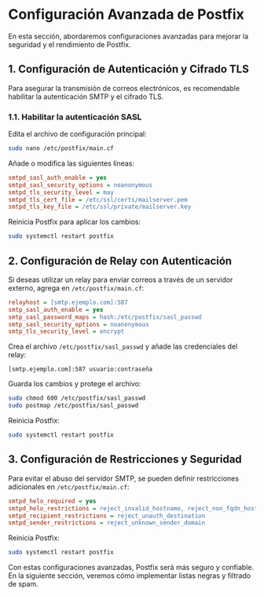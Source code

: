 # Configuración Avanzada de Postfix

En esta sección, abordaremos configuraciones avanzadas para mejorar la seguridad y el rendimiento de Postfix.

## 1. Configuración de Autenticación y Cifrado TLS

Para asegurar la transmisión de correos electrónicos, es recomendable habilitar la autenticación SMTP y el cifrado TLS.

### 1.1. Habilitar la autenticación SASL
Edita el archivo de configuración principal:
```bash
sudo nano /etc/postfix/main.cf
```

Añade o modifica las siguientes líneas:
```ini
smtpd_sasl_auth_enable = yes
smtpd_sasl_security_options = noanonymous
smtpd_tls_security_level = may
smtpd_tls_cert_file = /etc/ssl/certs/mailserver.pem
smtpd_tls_key_file = /etc/ssl/private/mailserver.key
```

Reinicia Postfix para aplicar los cambios:
```bash
sudo systemctl restart postfix
```

## 2. Configuración de Relay con Autenticación
Si deseas utilizar un relay para enviar correos a través de un servidor externo, agrega en `/etc/postfix/main.cf`:
```ini
relayhost = [smtp.ejemplo.com]:587
smtp_sasl_auth_enable = yes
smtp_sasl_password_maps = hash:/etc/postfix/sasl_passwd
smtp_sasl_security_options = noanonymous
smtp_tls_security_level = encrypt
```

Crea el archivo `/etc/postfix/sasl_passwd` y añade las credenciales del relay:
```plaintext
[smtp.ejemplo.com]:587 usuario:contraseña
```

Guarda los cambios y protege el archivo:
```bash
sudo chmod 600 /etc/postfix/sasl_passwd
sudo postmap /etc/postfix/sasl_passwd
```

Reinicia Postfix:
```bash
sudo systemctl restart postfix
```

## 3. Configuración de Restricciones y Seguridad
Para evitar el abuso del servidor SMTP, se pueden definir restricciones adicionales en `/etc/postfix/main.cf`:
```ini
smtpd_helo_required = yes
smtpd_helo_restrictions = reject_invalid_hostname, reject_non_fqdn_hostname
smtpd_recipient_restrictions = reject_unauth_destination
smtpd_sender_restrictions = reject_unknown_sender_domain
```

Reinicia Postfix:
```bash
sudo systemctl restart postfix
```

Con estas configuraciones avanzadas, Postfix será más seguro y confiable. En la siguiente sección, veremos cómo implementar listas negras y filtrado de spam.
